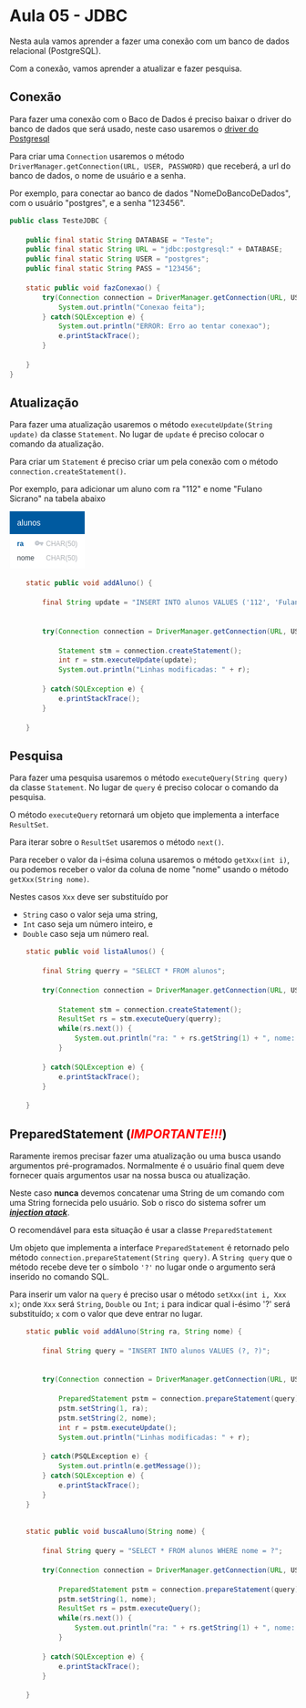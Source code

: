 # Aula 05 - JDBC


Nesta aula vamos aprender a fazer uma conexão com um banco de dados relacional (PostgreSQL).

Com a conexão, vamos aprender a atualizar e fazer pesquisa.


## Conexão

Para fazer uma conexão com o Baco de Dados é preciso baixar o driver do banco de dados que será usado, neste caso usaremos o [driver do Postgresql](https://jdbc.postgresql.org/download.html)

Para criar uma `Connection` usaremos o método `DriverManager.getConnection(URL, USER, PASSWORD)` que receberá, a url do banco de dados, o nome de usuário e a senha.

Por exemplo, para conectar ao banco de dados "NomeDoBancoDeDados", com o usuário "postgres", e a senha "123456".

```java
public class TesteJDBC {

	public final static String DATABASE = "Teste";
	public final static String URL = "jdbc:postgresql:" + DATABASE;
	public final static String USER = "postgres";
	public final static String PASS = "123456";

	static public void fazConexao() {
		try(Connection connection = DriverManager.getConnection(URL, USER, PASS)){
			System.out.println("Conexao feita");
		} catch(SQLException e) {
			System.out.println("ERROR: Erro ao tentar conexao");
			e.printStackTrace();
		}

	}
}
```


## Atualização

Para fazer uma atualização usaremos o método `executeUpdate(String update)` da classe `Statement`.
No lugar de `update` é preciso colocar o comando da atualização.

Para criar um `Statement` é preciso criar um pela conexão com o método `connection.createStatement()`.

Por exemplo, para adicionar um aluno com ra "112" e nome "Fulano Sicrano" na tabela abaixo

![Tabela de Alunos](tabelaAlunos.png)

```java
	static public void addAluno() {

		final String update = "INSERT INTO alunos VALUES ('112', 'Fulano Sicrano')";


		try(Connection connection = DriverManager.getConnection(URL, USER, PASS)){

			Statement stm = connection.createStatement();
			int r = stm.executeUpdate(update);
			System.out.println("Linhas modificadas: " + r);

		} catch(SQLException e) {
			e.printStackTrace();
		}

	}
```

## Pesquisa

Para fazer uma pesquisa usaremos o método `executeQuery(String query)` da classe `Statement`.
No lugar de `query` é preciso colocar o comando da pesquisa.

O método `executeQuery` retornará um objeto que implementa a interface `ResultSet`.

Para iterar sobre o `ResultSet` usaremos o método `next()`.

Para receber o valor da i-ésima coluna usaremos o método `getXxx(int i)`,
ou podemos receber o valor da coluna de nome "nome" usando o método `getXxx(String nome)`.

Nestes casos `Xxx` deve ser substituído por
 - `String` caso o valor seja uma string,
 - `Int` caso seja um número inteiro, e
 - `Double` caso seja um número real.

```java
	static public void listaAlunos() {

		final String querry = "SELECT * FROM alunos";

		try(Connection connection = DriverManager.getConnection(URL, USER, PASS)){

			Statement stm = connection.createStatement();
			ResultSet rs = stm.executeQuery(querry);
			while(rs.next()) {
				System.out.println("ra: " + rs.getString(1) + ", nome: " + rs.getString(2));
			}

		} catch(SQLException e) {
			e.printStackTrace();
		}

	}
```



## PreparedStatement (*<a style="color:red;">IMPORTANTE!!!</a>*)

Raramente iremos precisar fazer uma atualização ou uma busca usando argumentos pré-programados.
Normalmente é o usuário final quem deve fornecer quais argumentos usar na nossa busca ou atualização.

Neste caso **nunca** devemos concatenar uma String de um comando com uma String fornecida pelo usuário.
Sob o risco do sistema sofrer um [_**injection atack**_](https://en.wikipedia.org/wiki/SQL_injection).

O recomendável para esta situação é usar a classe `PreparedStatement`

Um objeto que implementa a interface `PreparedStatement` é retornado pelo método `connection.prepareStatement(String query)`.
A `String query` que o método recebe deve ter o símbolo `'?'` no lugar onde o argumento será inserido no comando SQL.

Para inserir um valor na `query` é preciso usar o método `setXxx(int i, Xxx x)`;
onde `Xxx` será `String`, `Double` ou `Int`;
`i` para indicar qual i-ésimo '?' será substituído;
`x` com o valor que deve entrar no lugar.

```java
	static public void addAluno(String ra, String nome) {

		final String query = "INSERT INTO alunos VALUES (?, ?)";


		try(Connection connection = DriverManager.getConnection(URL, USER, PASS)){

			PreparedStatement pstm = connection.prepareStatement(query);
			pstm.setString(1, ra);
			pstm.setString(2, nome);
			int r = pstm.executeUpdate();
			System.out.println("Linhas modificadas: " + r);

		} catch(PSQLException e) {
			System.out.println(e.getMessage());
		} catch(SQLException e) {
			e.printStackTrace();
		}
	}
```


```java

	static public void buscaAluno(String nome) {

		final String query = "SELECT * FROM alunos WHERE nome = ?";

		try(Connection connection = DriverManager.getConnection(URL, USER, PASS)){

			PreparedStatement pstm = connection.prepareStatement(query);
			pstm.setString(1, nome);
			ResultSet rs = pstm.executeQuery();
			while(rs.next()) {
				System.out.println("ra: " + rs.getString(1) + ", nome: " + rs.getString(2));
			}

		} catch(SQLException e) {
			e.printStackTrace();
		}

	}
```
